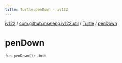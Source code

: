 ```yaml
---
title: Turtle.penDown - iv122
---
```


[iv122](../../index.md) / [com.github.mseleng.iv122.util](../index.md) / [Turtle](index.md) / [penDown](.)

# penDown

`fun penDown(): Unit`